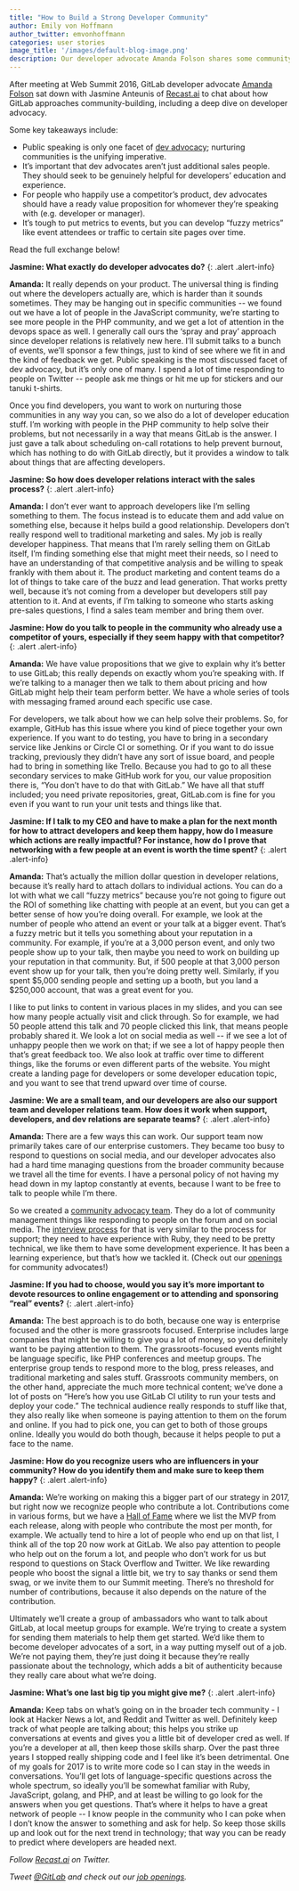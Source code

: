 ```yaml
---
title: "How to Build a Strong Developer Community"
author: Emily von Hoffmann
author_twitter: emvonhoffmann
categories: user stories
image_title: '/images/default-blog-image.png'
description: Our developer advocate Amanda Folson shares some community building tips with Jasmine Anteunis, co-founder of startup Recast.ai
---
```

After meeting at Web Summit 2016, GitLab developer advocate [Amanda Folson](https://twitter.com/AmbassadorAwsum) sat down with Jasmine Anteunis of [Recast.ai](https://recast.ai/) to chat about how GitLab approaches community-building, including a deep dive on developer advocacy.

Some key takeaways include: 

* Public speaking is only one facet of [dev advocacy](https://about.gitlab.com/handbook/marketing/developer-relations/developer-advocacy/); nurturing communities is the unifying imperative.
* It’s important that dev advocates aren’t just additional sales people. They should seek to be genuinely helpful for developers’ education and experience.
* For people who happily use a competitor’s product, dev advocates should have a ready value proposition for whomever they’re speaking with (e.g. developer or manager).
* It’s tough to put metrics to events, but you can develop “fuzzy metrics” like event attendees or traffic to certain site pages over time.

Read the full exchange below!

<!-- more -->

**Jasmine: What exactly do developer advocates do?**
{: .alert .alert-info}

**Amanda:** It really depends on your product. The universal thing is finding out where the developers actually are, which is harder than it sounds sometimes. They may be hanging out in specific communities -- we found out we have a lot of people in the JavaScript community, we’re starting to see more people in the PHP community, and we get a lot of attention in the devops space as well. I generally call ours the ‘spray and pray’ approach since developer relations is relatively new here. I’ll submit talks to a bunch of events, we’ll sponsor a few things, just to kind of see where we fit in and the kind of feedback we get. Public speaking is the most discussed facet of dev advocacy, but it’s only one of many. I spend a lot of time responding to people on Twitter -- people ask me things or hit me up for stickers and our tanuki t-shirts. 

Once you find developers, you want to work on nurturing those communities in any way you can, so we also do a lot of developer education stuff. I’m working with people in the PHP community to help solve their problems, but not necessarily in a way that means GitLab is the answer. I just gave a talk about scheduling on-call rotations to help prevent burnout, which has nothing to do with GitLab directly, but it provides a window to talk about things that are affecting developers. 

**Jasmine: So how does developer relations interact with the sales process?**
{: .alert .alert-info}

**Amanda:** I don’t ever want to approach developers like I’m selling something to them. The focus instead is to educate them and add value on something else, because it helps build a good relationship. Developers don’t really respond well to traditional marketing and sales. My job is really developer happiness. That means that I’m rarely selling them on GitLab itself, I’m finding something else that might meet their needs, so I need to have an understanding of that competitive analysis and be willing to speak frankly with them about it. The product marketing and content teams do a lot of things to take care of the buzz and lead generation. That works pretty well, because it’s not coming from a developer but developers still pay attention to it. And at events, if I’m talking to someone who starts asking pre-sales questions, I find a sales team member and bring them over. 

**Jasmine: How do you talk to people in the community who already use a competitor of yours, especially if they seem happy with that competitor?**
{: .alert .alert-info}

**Amanda:** We have value propositions that we give to explain why it’s better to use GitLab; this really depends on exactly whom you’re speaking with. If we’re talking to a manager then we talk to them about pricing and how GitLab might help their team perform better. We have a whole series of tools with messaging framed around each specific use case. 

For developers, we talk about how we can help solve their problems. So, for example, GitHub has this issue where you kind of piece together your own experience. If you want to do testing, you have to bring in a secondary service like Jenkins or Circle CI or something. Or if you want to do issue tracking, previously they didn’t have any sort of issue board, and people had to bring in something like Trello. Because you had to go to all these secondary services to make GitHub work for you, our value proposition there is, “You don’t have to do that with GitLab.” We have all that stuff included; you need private repositories, great, GitLab.com is fine for you even if you want to run your unit tests and things like that.  

**Jasmine: If I talk to my CEO and have to make a plan for the next month for how to attract developers and keep them happy, how do I measure which actions are really impactful? For instance, how do I prove that networking with a few people at an event is worth the time spent?**
{: .alert .alert-info}

**Amanda:** That’s actually the million dollar question in developer relations, because it’s really hard to attach dollars to individual actions. You can do a lot with what we call “fuzzy metrics” because you’re not going to figure out the ROI of something like chatting with people at an event, but you can get a better sense of how you’re doing overall. For example, we look at the number of people who attend an event or your talk at a bigger event. That’s a fuzzy metric but it tells you something about your reputation in a community. For example, if you’re at a 3,000 person event, and only two people show up to your talk, then maybe you need to work on building up your reputation in that community. But, if 500 people at that 3,000 person event show up for your talk, then you’re doing pretty well. Similarly, if you spent $5,000 sending people and setting up a booth, but you land a $250,000 account, that was a great event for you. 

I like to put links to content in various places in my slides, and you can see how many people actually visit and click through. So for example, we had 50 people attend this talk and 70 people clicked this link, that means people probably shared it. We look a lot on social media as well -- if we see a lot of unhappy people then we work on that; if we see a lot of happy people then that’s great feedback too. We also look at traffic over time to different things, like the forums or even different parts of the website. You might create a landing page for developers or some developer education topic, and you want to see that trend upward over time of course. 

**Jasmine: We are a small team, and our developers are also our support team and developer relations team. How does it work when support, developers, and dev relations are separate teams?**
{: .alert .alert-info}

**Amanda:**  There are a few ways this can work. Our support team now primarily takes care of our enterprise customers. They became too busy to respond to questions on social media, and our developer advocates also had a hard time managing questions from the broader community because we travel all the time for events. I have a personal policy of not having my head down in my laptop constantly at events, because I want to be free to talk to people while I’m there.

So we created a [community advocacy team](https://about.gitlab.com/handbook/marketing/developer-relations/community-advocacy/). They do a lot of community management things like responding to people on the forum and on social media. The [interview process](https://about.gitlab.com/handbook/hiring/#sts=Interviewing) for that is very similar to the process for support; they need to have experience with Ruby, they need to be pretty technical, we like them to have some development experience. It has been a learning experience, but that’s how we tackled it. (Check out our [openings](https://about.gitlab.com/jobs/community-advocate/) for community advocates!)  

**Jasmine: If you had to choose, would you say it’s more important to devote resources to online engagement or to attending and sponsoring “real” events?**
{: .alert .alert-info}

**Amanda:**  The best approach is to do both, because one way is enterprise focused and the other is more grassroots focused. Enterprise includes large companies that might be willing to give you a lot of money, so you definitely want to be paying attention to them. The grassroots-focused events might be language specific, like PHP conferences and meetup groups. The enterprise group tends to respond more to the blog, press releases, and traditional marketing and sales stuff. Grassroots community members, on the other hand, appreciate the much more technical content; we’ve done a lot of posts on “Here’s how you use GitLab CI utility to run your tests and deploy your code.” The technical audience really responds to stuff like that, they also really like when someone is paying attention to them on the forum and online. If you had to pick one, you can get to both of those groups online. Ideally you would do both though, because it helps people to put a face to the name.   

**Jasmine: How do you recognize users who are influencers in your community? How do you identify them and make sure to keep them happy?**
{: .alert .alert-info}

**Amanda:**  We’re working on making this a bigger part of our strategy in 2017, but right now we recognize people who contribute a lot. Contributions come in various forms, but we have a [Hall of Fame](https://about.gitlab.com/mvp/) where we list the MVP from each release, along with people who contribute the most per month, for example. We actually tend to hire a lot of people who end up on that list, I think all of the top 20 now work at GitLab. We also pay attention to people who help out on the forum a lot, and people who don’t work for us but respond to questions on Stack Overflow and Twitter. We like rewarding people who boost the signal a little bit, we try to say thanks or send them swag, or we invite them to our Summit meeting. There’s no threshold for number of contributions, because it also depends on the nature of the contribution.

Ultimately we’ll create a group of ambassadors who want to talk about GitLab, at local meetup groups for example. We’re trying to create a system for sending them materials to help them get started. We’d like them to become developer advocates of a sort, in a way putting myself out of a job. We’re not paying them, they’re just doing it because they’re really passionate about the technology, which adds a bit of authenticity because they really care about what we’re doing. 

**Jasmine: What’s one last big tip you might give me?**
{: .alert .alert-info}

**Amanda:** Keep tabs on what’s going on in the broader tech community - I look at Hacker News a lot, and Reddit and Twitter as well. Definitely keep track of what people are talking about; this helps you strike up conversations at events and gives you a little bit of developer cred as well. If you’re a developer at all, then keep those skills sharp. Over the past three years I stopped really shipping code and I feel like it’s been detrimental. One of my goals for 2017 is to write more code so I can stay in the weeds in conversations. You’ll get lots of language-specific questions across the whole spectrum, so ideally you’ll be somewhat familiar with Ruby, JavaScript, golang, and PHP, and at least be willing to go look for the answers when you get questions. That’s where it helps to have a great network of people -- I know people in the community who I can poke when I don’t know the answer to something and ask for help. So keep those skills up and look out for the next trend in technology; that way you can be ready to predict where developers are headed next. 

_Follow [Recast.ai](https://twitter.com/recastai) on Twitter._

_Tweet [@GitLab](https://twitter.com/gitlab) and check out our [job openings](https://about.gitlab.com/jobs/)._ 
